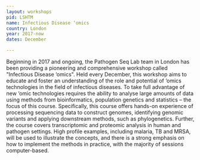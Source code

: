 ```yaml
---
layout: workshops
pid: LSHTM
name: Infectious Disease ‘omics
country: London
year: 2017-now
dates: December

---
```


Beginning in 2017 and ongoing, the Pathogen Seq Lab team in London has been providing a pioneering and comprehensive workshop called "Infectious Disease ‘omics". Held every December, this workshop aims to educate and foster an understanding of the role and potential of ‘omics technologies in the field of infectious diseases. To take full advantage of new ‘omic technologies requires the ability to analyse large amounts of data using methods from bioinformatics, population genetics and statistics – the focus of this course. Specifically, this course offers hands-on experience of processing sequencing data to construct genomes, identifying genomic variants and applying downstream methods, such as phylogenetics. Further, the course covers transcriptomic and proteomic analysis in human and pathogen settings. High profile examples, including malaria, TB and MRSA, will be used to illustrate the concepts, and there is a strong emphasis on how to implement the methods in practice, with the majority of sessions computer-based.